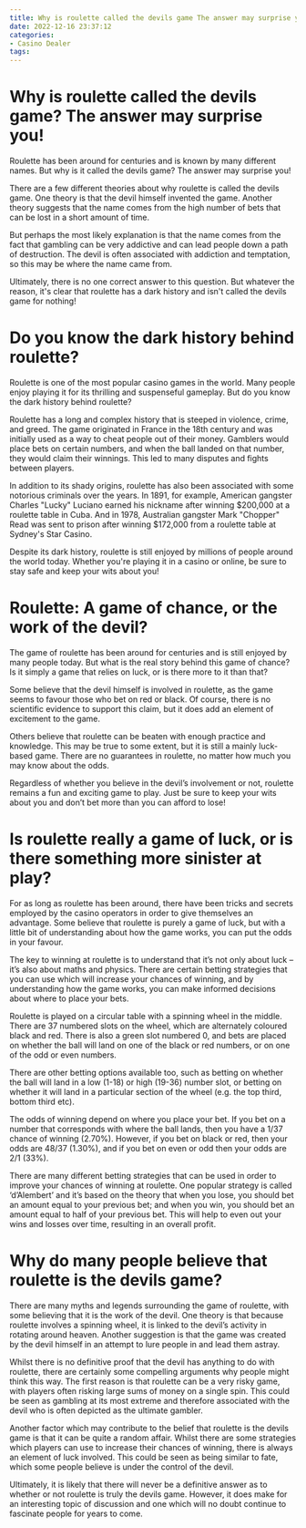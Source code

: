 ```yaml
---
title: Why is roulette called the devils game The answer may surprise you!
date: 2022-12-16 23:37:12
categories:
- Casino Dealer
tags:
---
```



#  Why is roulette called the devils game? The answer may surprise you!

Roulette has been around for centuries and is known by many different names. But why is it called the devils game? The answer may surprise you!

There are a few different theories about why roulette is called the devils game. One theory is that the devil himself invented the game. Another theory suggests that the name comes from the high number of bets that can be lost in a short amount of time.

But perhaps the most likely explanation is that the name comes from the fact that gambling can be very addictive and can lead people down a path of destruction. The devil is often associated with addiction and temptation, so this may be where the name came from.

Ultimately, there is no one correct answer to this question. But whatever the reason, it's clear that roulette has a dark history and isn't called the devils game for nothing!

#  Do you know the dark history behind roulette?

Roulette is one of the most popular casino games in the world. Many people enjoy playing it for its thrilling and suspenseful gameplay. But do you know the dark history behind roulette?

Roulette has a long and complex history that is steeped in violence, crime, and greed. The game originated in France in the 18th century and was initially used as a way to cheat people out of their money. Gamblers would place bets on certain numbers, and when the ball landed on that number, they would claim their winnings. This led to many disputes and fights between players.

In addition to its shady origins, roulette has also been associated with some notorious criminals over the years. In 1891, for example, American gangster Charles "Lucky" Luciano earned his nickname after winning $200,000 at a roulette table in Cuba. And in 1978, Australian gangster Mark "Chopper" Read was sent to prison after winning $172,000 from a roulette table at Sydney's Star Casino.

Despite its dark history, roulette is still enjoyed by millions of people around the world today. Whether you're playing it in a casino or online, be sure to stay safe and keep your wits about you!

#  Roulette: A game of chance, or the work of the devil?

The game of roulette has been around for centuries and is still enjoyed by many people today. But what is the real story behind this game of chance? Is it simply a game that relies on luck, or is there more to it than that?

Some believe that the devil himself is involved in roulette, as the game seems to favour those who bet on red or black. Of course, there is no scientific evidence to support this claim, but it does add an element of excitement to the game.

Others believe that roulette can be beaten with enough practice and knowledge. This may be true to some extent, but it is still a mainly luck-based game. There are no guarantees in roulette, no matter how much you may know about the odds.

Regardless of whether you believe in the devil’s involvement or not, roulette remains a fun and exciting game to play. Just be sure to keep your wits about you and don’t bet more than you can afford to lose!

#  Is roulette really a game of luck, or is there something more sinister at play?

For as long as roulette has been around, there have been tricks and secrets employed by the casino operators in order to give themselves an advantage. Some believe that roulette is purely a game of luck, but with a little bit of understanding about how the game works, you can put the odds in your favour.

The key to winning at roulette is to understand that it’s not only about luck – it’s also about maths and physics. There are certain betting strategies that you can use which will increase your chances of winning, and by understanding how the game works, you can make informed decisions about where to place your bets.

Roulette is played on a circular table with a spinning wheel in the middle. There are 37 numbered slots on the wheel, which are alternately coloured black and red. There is also a green slot numbered 0, and bets are placed on whether the ball will land on one of the black or red numbers, or on one of the odd or even numbers.

There are other betting options available too, such as betting on whether the ball will land in a low (1-18) or high (19-36) number slot, or betting on whether it will land in a particular section of the wheel (e.g. the top third, bottom third etc).

The odds of winning depend on where you place your bet. If you bet on a number that corresponds with where the ball lands, then you have a 1/37 chance of winning (2.70%). However, if you bet on black or red, then your odds are 48/37 (1.30%), and if you bet on even or odd then your odds are 2/1 (33%).

There are many different betting strategies that can be used in order to improve your chances of winning at roulette. One popular strategy is called ‘d’Alembert’ and it’s based on the theory that when you lose, you should bet an amount equal to your previous bet; and when you win, you should bet an amount equal to half of your previous bet. This will help to even out your wins and losses over time, resulting in an overall profit.

#  Why do many people believe that roulette is the devils game?

There are many myths and legends surrounding the game of roulette, with some believing that it is the work of the devil. One theory is that because roulette involves a spinning wheel, it is linked to the devil’s activity in rotating around heaven. Another suggestion is that the game was created by the devil himself in an attempt to lure people in and lead them astray.

Whilst there is no definitive proof that the devil has anything to do with roulette, there are certainly some compelling arguments why people might think this way. The first reason is that roulette can be a very risky game, with players often risking large sums of money on a single spin. This could be seen as gambling at its most extreme and therefore associated with the devil who is often depicted as the ultimate gambler.

Another factor which may contribute to the belief that roulette is the devils game is that it can be quite a random affair. Whilst there are some strategies which players can use to increase their chances of winning, there is always an element of luck involved. This could be seen as being similar to fate, which some people believe is under the control of the devil.

Ultimately, it is likely that there will never be a definitive answer as to whether or not roulette is truly the devils game. However, it does make for an interesting topic of discussion and one which will no doubt continue to fascinate people for years to come.